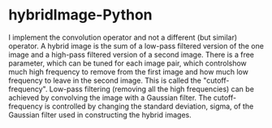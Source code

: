 # hybridImage-Python
I implement the convolution operator and not a different (but similar) operator.  A hybrid image is the sum of a low-pass filtered version of the one image and a high-pass filtered version of a second image. There is a free parameter, which can be tuned for each image pair, which controlshow much high frequency to remove from the first image and how much low frequency to leave in the second image. This is called the "cutoff-frequency". Low-pass filtering (removing all the high frequencies) can be achieved by convolving the image with a Gaussian filter. The cutoff-frequency is controlled by changing the standard deviation, sigma, of the Gaussian filter used in constructing the hybrid images. 
